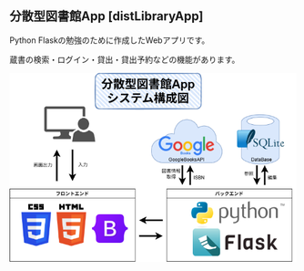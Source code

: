 ## 分散型図書館App [distLibraryApp]

Python Flaskの勉強のために作成したWebアプリです。

蔵書の検索・ログイン・貸出・貸出予約などの機能があります。

![](documents/システム構成図.drawio.png)
